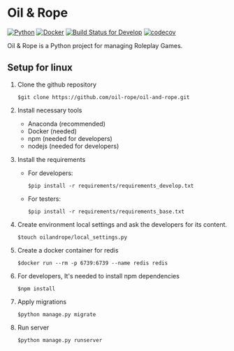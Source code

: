 # Oil &amp; Rope

[![Python](https://img.shields.io/badge/Python-3.7.6+-green.svg?style=flat-square)](https://www.python.org/downloads/)
[![Docker](https://img.shields.io/badge/Docker-latest-blue.svg?style=flat-square)](https://docs.docker.com/)
[![Build Status for Develop](https://travis-ci.com/oil-rope/oil-and-rope.svg?branch=develop)](https://travis-ci.com/oil-rope/oil-and-rope)
[![codecov](https://codecov.io/gh/oil-rope/oil-and-rope/branch/develop/graph/badge.svg)](https://codecov.io/gh/oil-rope/oil-and-rope)

Oil &amp; Rope is a Python project for managing Roleplay Games.


## Setup for linux

1. Clone the github repository

    ```$git clone https://github.com/oil-rope/oil-and-rope.git```

2. Install necessary tools
    - Anaconda (recommended)
    - Docker (needed)
    - npm (needed for developers)
    - nodejs (needed for developers)

3. Install the requirements
    - For developers: 

        ```$pip install -r requirements/requirements_develop.txt```
    - For testers:

        ```$pip install -r requirements/requirements_base.txt```

4. Create environment local settings and ask the developers for its content.

    ```$touch oilandrope/local_settings.py```

5. Create a docker container for redis

    ```$docker run --rm -p 6739:6739 --name redis redis``` 

6. For developers, It's needed to install npm dependencies

    ```$npm install```

7. Apply migrations

    ```$python manage.py migrate```

7. Run server

    ```$python manage.py runserver```
